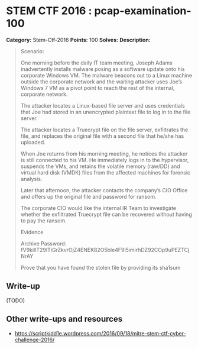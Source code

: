 # STEM CTF 2016 : pcap-examination-100

**Category:** Stem-Ctf-2016
**Points:** 100
**Solves:**
**Description:**

> Scenario:
>
> One morning before the daily IT team meeting, Joseph Adams inadvertently installs malware posing as a software update onto his corporate Windows VM. The malware beacons out to a Linux machine outside the corporate network and the waiting attacker uses Joe’s Windows 7 VM as a pivot point to reach the rest of the internal, corporate network.
>
>
> The attacker locates a Linux-based file server and uses credentials that Joe had stored in an unencrypted plaintext file to log in to the file server.
>
>
> The attacker locates a Truecrypt file on the file server, exfiltrates the file, and replaces the original file with a second file that he/she has uploaded.
>
>
> When Joe returns from his morning meeting, he notices the attacker is still connected to his VM. He immediately logs in to the hypervisor, suspends the VMs, and retains the volatile memory (raw/DD) and virtual hard disk (VMDK) files from the affected machines for forensic analysis.
>
>
> Later that afternoon, the attacker contacts the company’s CIO Office and offers up the original file and password for ransom.
>
>
> The corporate CIO would like the internal IR Team to investigate whether the exfiltrated Truecrypt file can be recovered without having to pay the ransom.
>
>
> Evidence
>
> Archive Password: fV9kilIT29ITiGrZkvrOjZ4ENEK82O5ble4F9l5imirhDZ92COp9uPEZTCjNrAY
>
> Prove that you have found the stolen file by providing its sha1sum

## Write-up

(TODO)

## Other write-ups and resources

* https://scriptkidd1e.wordpress.com/2016/09/18/mitre-stem-ctf-cyber-challenge-2016/
